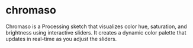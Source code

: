 # chromaso
Chromaso is a Processing sketch that visualizes color hue, saturation, and brightness using interactive sliders. It creates a dynamic color palette that updates in real-time as you adjust the sliders.
